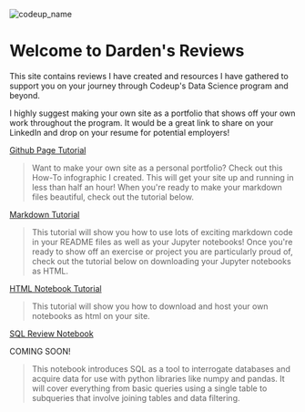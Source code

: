 ![codeup_name](https://750092.smushcdn.com/1449913/wp-content/uploads/2018/08/logo.png?lossy=1&strip=1&webp=1)

# Welcome to Darden's Reviews

This site contains reviews I have created and resources I have gathered to support you on your journey through Codeup's Data Science program and beyond. 

I highly suggest making your own site as a portfolio that shows off your own work throughout the program. It would be a great link to share on your LinkedIn and drop on your resume for potential employers!

[Github Page Tutorial](https://dardenreviews.github.io/create_your_portfolio.pdf)

>Want to make your own site as a personal portfolio? Check out this How-To infographic I created. This will get your site up and running in less than half an hour! When you're ready to make your markdown files beautiful, check out the tutorial below.

[Markdown Tutorial](https://dardenreviews.github.io/)

>This tutorial will show you how to use lots of exciting markdown code in your README files as well as your Jupyter notebooks! Once you're ready to show off an exercise or project you are particularly proud of, check out the tutorial below on downloading your Jupyter notebooks as HTML.

[HTML Notebook Tutorial](https://dardenreviews.github.io/)

>This tutorial will show you how to download and host your own notebooks as html on your site.

[SQL Review Notebook](https://dardenreviews.github.io/)

COMING SOON!

>This notebook introduces SQL as a tool to interrogate databases and acquire data for use with python libraries like numpy and pandas. It will cover everything from basic queries using a single table to subqueries that involve joining tables and data filtering.